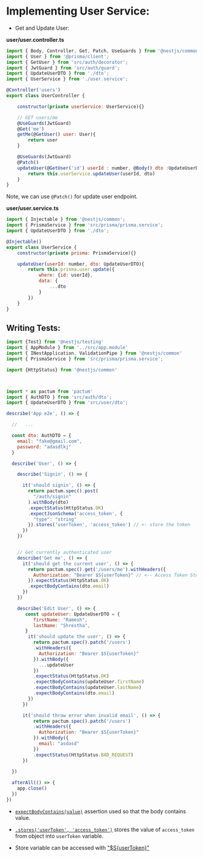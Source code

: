 # Implementing User Service:

- Get and Update User:

**user/user.controller.ts**
```js
import { Body, Controller, Get, Patch, UseGuards } from '@nestjs/common';
import { User } from '@prisma/client';
import { GetUser } from 'src/auth/decorator';
import { JwtGuard } from 'src/auth/guard';
import { UpdateUserDTO } from './dto';
import { UserService } from './user.service';

@Controller('users')
export class UserController {

    constructor(private userService: UserService){}

    // GET users/me
    @UseGuards(JwtGuard)
    @Get('me')
    getMe(@GetUser() user: User){
        return user
    }

    @UseGuards(JwtGuard)
    @Patch()
    updateUser(@GetUser('id') userId : number, @Body() dto :UpdateUserDTO){
        return this.userService.updateUser(userId, dto)
    }
}
```

Note, we can use ``@Patch()`` for update user endpoint.

**user/user.service.ts**

```js
import { Injectable } from '@nestjs/common';
import { PrismaService } from 'src/prisma/prisma.service';
import { UpdateUserDTO } from './dto';

@Injectable()
export class UserService {
    constructor(private prisma: PrismaService){}

    updateUser(userId: number, dto: UpdateUserDTO){
        return this.prisma.user.update({
            where: {id: userId},
            data: {
                ...dto
            }
        })
    }
}
```


## Writing Tests:

```js
import {Test} from '@nestjs/testing'
import { AppModule } from '../src/app.module'
import { INestApplication, ValidationPipe } from '@nestjs/common'
import { PrismaService } from 'src/prisma/prisma.service';

import {HttpStatus} from '@nestjs/common'



import * as pactum from 'pactum'
import { AuthDTO } from 'src/auth/dto';
import { UpdateUserDTO } from 'src/user/dto';

describe('App e2e', () => {

  //   ...

  const dto: AuthDTO = {
    email: "fake@gmail.com",
    password: "adasdlkj"
  }

  describe('User', () => {

    describe('Signin', () => {

      it('should signin', () => {
        return pactum.spec().post(
          "/auth/signin"
        ).withBody(dto)
        .expectStatus(HttpStatus.OK)
        .expectJsonSchema('access_token', {
          "type": "string"
        }).stores('userToken', 'access_token') // <- store the token
      })
    })


    // Get currently authenticated user
    describe('Get me', () => {
      it('should get the current user', () => {
        return pactum.spec().get('/users/me').withHeaders({
          Authorization: "Bearer $S{userToken}" // <-- Access Token Stored Here
        }).expectStatus(HttpStatus.OK)
        .expectBodyContains(dto.email)
      })
    })

    describe('Edit User', () => {
       const updateUser: UpdateUserDTO = {
          firstName: "Ramesh",
          lastName: "Shrestha",
       }
        it('should update the user', () => {
          return pactum.spec().patch('/users')
          .withHeaders({
            Authorization: "Bearer $S{userToken}"
          }).withBody({
            ...updateUser
          })
          .expectStatus(HttpStatus.OK)
          .expectBodyContains(updateUser.firstName)
          .expectBodyContains(updateUser.lastName)
          .expectBodyContains(dto.email)
        })        
      })

      it('should throw error when invalid email', () => {
          return pactum.spec().patch('/users')
          .withHeaders({
            Authorization: "Bearer $S{userToken}"
          }).withBody({
            email: "asdasd"
          })
          .expectStatus(HttpStatus.BAD_REQUEST)
      })
    
  })

  afterAll(() => {
    app.close()
  })
})
```

- [``expectBodyContains(value)``](https://pactumjs.github.io/api/assertions/expectBodyContains.html) assertion used so that the body contains value.

- [``.stores('userToken', 'access_token')``](https://pactumjs.github.io/api/requests/stores.html#stores) stores the value of `access_token` from object into ``userToken`` variable.

- Store variable can be accessed with ["$S{userToken}"](https://pactumjs.github.io/api/requests/stores.html#stores)


